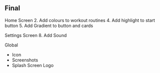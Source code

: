 ## Final

Home Screen
2. Add colours to workout routines
4. Add highlight to start button
5. Add Gradient to button and cards

Settings Screen
8. Add Sound

Global
- Icon
- Screenshots
- Splash Screen Logo